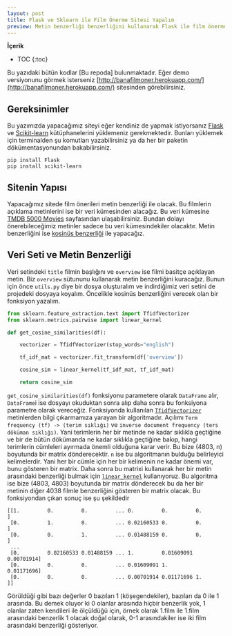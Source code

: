 ```yaml
---
layout: post
title: Flask ve Sklearn ile Film Önerme Sitesi Yapalım 
preview: Metin benzerliği benzerliğini kullanarak Flask ile film önerme sitesi yapalım.
---
```


**İçerik**
* TOC
{:toc}

Bu yazıdaki bütün kodlar [Bu repoda] bulunmaktadır. Eğer demo versiyonunu görmek isterseniz [http://banafilmoner.herokuapp.com/](http://banafilmoner.herokuapp.com/) sitesinden görebilirsiniz.

## Gereksinimler
Bu yazımızda yapacağımız siteyi eğer kendiniz de yapmak istiyorsanız [Flask](https://flask.palletsprojects.com/en/1.1.x/) ve [Scikit-learn](https://scikit-learn.org/) kütüphanelerini yüklemeniz gerekmektedir. Bunları yüklemek için terminalden şu komutları yazabilirsiniz ya da her bir paketin dökümentasyonundan bakabilirsiniz.

```
pip install Flask 
pip install scikit-learn
```

## Sitenin Yapısı
Yapacağımız sitede film önerileri metin benzerliği ile olacak. Bu filmlerin açıklama metinlerini ise bir veri kümesinden alacağız. Bu veri kümesine [TMDB 5000 Movies](https://www.kaggle.com/tmdb/tmdb-movie-metadata) sayfasından ulaşabilirsiniz. Bundan dolayı önerebileceğimiz metinler sadece bu veri kümesindekiler olacaktır. Metin benzerliğini ise [kosinüs benzerliği](https://merveenoyan.medium.com/kosin%C3%BCs-benzerli%C4%9Fi-2b4a4c924f27) ile yapacağız. 

## Veri Seti ve Metin Benzerliği
Veri setindeki `title` filmin başlığını ve `overview` ise filmi basitçe açıklayan metin. Biz `overview` sütununu kullanarak metin benzerliğini kuracağız. Bunun için önce `utils.py` diye bir dosya oluşturalım ve indirdiğimiz veri setini de projedeki dosyaya koyalım. Öncelikle kosinüs benzerliğini verecek olan bir fonksiyon yazalım.

```python
from sklearn.feature_extraction.text import TfidfVectorizer
from sklearn.metrics.pairwise import linear_kernel

def get_cosine_similarities(df):

    vectorizer = TfidfVectorizer(stop_words="english")

    tf_idf_mat = vectorizer.fit_transform(df['overview'])

    cosine_sim = linear_kernel(tf_idf_mat, tf_idf_mat)

    return cosine_sim
```

`get_cosine_similarities(df)` fonksiyonu parametere olarak `DataFrame` alır, `DataFrame`i ise dosyayı okuduktan sonra alıp daha sonra bu fonksiyona parametre olarak vereceğiz. Fonksiyonda kullanılan [`TfidfVectorizer`](https://scikit-learn.org/stable/modules/generated/sklearn.feature_extraction.text.TfidfVectorizer.html) metinlerden bilgi çıkarmamıza yarayan bir algoritmadır. Açılımı `Term frequency (tf) -> (terim sıklığı)` ve `inverse document frequency (ters döküman sıklığı)`. Yani terimlerin her bir metinde ne kadar sıklıkla geçtiğine ve bir de bütün dökümanda ne kadar sıklıkla geçtiğine bakıp, hangi terimlerin cümleleri ayırmada önemli olduğuna karar verir. Bu bize (4803, n) boyutunda bir matrix dönderecektir. `n` ise bu algoritmanın bulduğu belirleyici kelimelerdir. Yani her bir cümle için her bir kelimenin ne kadar önemi var, bunu gösteren bir matrix. Daha sonra bu matrixi kullanarak her bir metin arasındaki benzerliği bulmak için [`linear_kernel`](https://scikit-learn.org/stable/modules/generated/sklearn.metrics.pairwise.linear_kernel.html) kullanıyoruz. Bu algoritma ise bize (4803, 4803) boyutunda bir matrix dönderecek bu da her bir metinin diğer 4038 filmle benzerliğini gösteren bir matrix olacak. 
Bu fonksiyondan çıkan sonuç ise şu şekildedir

```
[[1.         0.         0.         ... 0.         0.         0.        ]
 [0.         1.         0.         ... 0.02160533 0.         0.        ]
 [0.         0.         1.         ... 0.01488159 0.         0.        ]
 ...
 [0.         0.02160533 0.01488159 ... 1.         0.01609091 0.00701914]
 [0.         0.         0.         ... 0.01609091 1.         0.01171696]
 [0.         0.         0.         ... 0.00701914 0.01171696 1.        ]]
```
Görüldüği gibi bazı değerler 0 bazıları 1 (köşegendekiler), bazıları da 0 ile 1 arasında. Bu demek oluyor ki 0 olanlar arasında hiçbir benzerlik yok, 1 olanlar zaten kendileri ile ölçüldüğü için, örnek olarak 1.film ile 1.film arasındaki benzerlik 1 olacak doğal olarak, 0-1 arasındakiler ise iki film arasındaki benzerliği gösteriyor. 